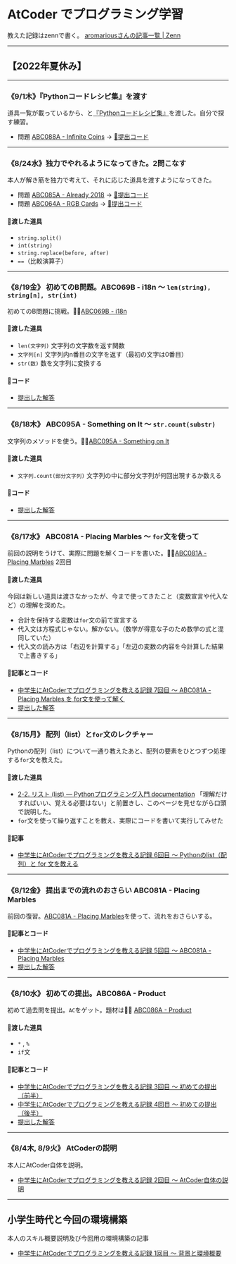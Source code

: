 # AtCoder でプログラミング学習

教えた記録はzennで書く。
[aromariousさんの記事一覧 | Zenn](https://zenn.dev/aromarious)

----
## 【2022年夏休み】
----

### 《**9/1木**》『Pythonコードレシピ集』を渡す
道具一覧が載っているから、と[『Pythonコードレシピ集』](https://amzn.to/3wGJQlp)を渡した。自分で探す練習。
- 問題 [ABC088A - Infinite Coins](https://atcoder.jp/contests/abc088/tasks/abc088_a) → [📰提出コード](/abc088/a/solve_abc088_a.py)
----

### 《**8/24水**》独力でやれるようになってきた。2問こなす
本人が解き筋を独力で考えて、それに応じた道具を渡すようになってきた。
- 問題 [ABC085A - Already 2018](https://atcoder.jp/contests/abc085/tasks/abc085_a)  →  [📰提出コード](/abc085/a/solve_abc085_a.py)
- 問題  [ABC064A - RGB Cards](https://atcoder.jp/contests/abc064/tasks/abc064_a) →  [📰提出コード](/abc064/a/solve_abc064_a.py)
#### 🔧渡した道具
- `string.split()`
- `int(string)`
- `string.replace(before, after)`
- `==`（比較演算子）
----

### 《**8/19金**》 初めてのB問題。ABC069B - i18n 〜 `len(string), string[n], str(int)`
初めてのB問題に挑戦。✍🏻[ABC069B - i18n](https://atcoder.jp/contests/abc069/tasks/abc069_b) 
#### 🔧渡した道具
- `len(文字列)` 文字列の文字数を返す関数
- `文字列[n]` 文字列内n番目の文字を返す（最初の文字は0番目）
- `str(数)` 数を文字列に変換する
#### 📰コード
- [提出した解答](/abc069/b/solve_abc069_b.py)
----

### 《**8/18木**》 ABC095A - Something on It 〜 `str.count(substr)`
文字列のメソッドを使う。✍🏻[ABC095A - Something on It](https://atcoder.jp/contests/abc095/tasks/abc095_a) 
#### 🔧渡した道具
- `文字列.count(部分文字列)` 文字列の中に部分文字列が何回出現するか数える
#### 📰コード
- [提出した解答](/abc095/a/solve_abc095_a.py)
----

### 《**8/17水**》 ABC081A - Placing Marbles 〜 `for`文を使って
前回の説明をうけて、実際に問題を解くコードを書いた。✍🏻[ABC081A - Placing Marbles](https://atcoder.jp/contests/abc081/tasks/abc081_a) 2回目
#### 🔧渡した道具
今回は新しい道具は渡さなかったが、今まで使ってきたこと（変数宣言や代入など）の理解を深めた。
- 合計を保持する変数は`for`文の前で宣言する
- 代入文は方程式じゃない。解かない。（数学が得意な子のため数学の式と混同していた）
- 代入文の読み方は「右辺を計算する」「左辺の変数の内容を今計算した結果で上書きする」
#### 📰記事とコード
- [中学生にAtCoderでプログラミングを教える記録 7回目 〜 ABC081A - Placing Marbles を for文を使って解く](https://zenn.dev/aromarious/articles/enjoy-atcoder-07)
- [提出した解答](/abc081/a/solve_abc081_a_using_for.py)
----

### 《**8/15月**》 配列（list）と`for`文のレクチャー
Pythonの配列（list）について一通り教えたあと、配列の要素をひとつずつ処理する`for`文を教えた。
#### 🔧渡した道具
- [2-2. リスト (list) — Pythonプログラミング入門 documentation](https://utokyo-ipp.github.io/2/2-2.html) 「理解だけすればいい、覚える必要はない」と前置きし、このページを見せながら口頭で説明した。
- `for`文を使って繰り返すことを教え、実際にコードを書いて実行してみせた
#### 📰記事
- [中学生にAtCoderでプログラミングを教える記録 6回目 〜 Pythonのlist（配列）と for 文を教える](https://zenn.dev/aromarious/articles/enjoy-atcoder-06)
----

### 《**8/12金**》 提出までの流れのおさらい ABC081A - Placing Marbles
前回の復習。[ABC081A - Placing Marbles](https://atcoder.jp/contests/abs/tasks/abc081_a)を使って、流れをおさらいする。
#### 📰記事とコード
- [中学生にAtCoderでプログラミングを教える記録 5回目 〜 ABC081A  - Placing Marbles](https://zenn.dev/aromarious/articles/enjoy-atcoder-05) 
- [提出した解答](/abc081/a/)
----

### 《**8/10水**》 初めての提出。ABC086A - Product
初めて過去問を提出。`AC`をゲット。題材は✍🏻 [ABC086A - Product](https://atcoder.jp/contests/abc086/tasks/abc086_a)

#### 🔧渡した道具
- `*` , `%`
- `if`文
#### 📰記事とコード
- [中学生にAtCoderでプログラミングを教える記録 3回目 〜 初めての提出（前半）](https://zenn.dev/aromarious/articles/enjoy-atcoder-03)
- [中学生にAtCoderでプログラミングを教える記録 4回目 〜 初めての提出（後半）](https://zenn.dev/aromarious/articles/enjoy-atcoder-04) 
- [提出した解答](/abc086/a/)
----

### 《**8/4木, 8/9火**》 AtCoderの説明
本人にAtCoder自体を説明。
- [中学生にAtCoderでプログラミングを教える記録 2回目 〜 AtCoder自体の説明](https://zenn.dev/aromarious/articles/enjoy-atcoder-02)
----

## 小学生時代と今回の環境構築
本人のスキル概要説明及び今回用の環境構築の記事
- [中学生にAtCoderでプログラミングを教える記録 1回目 〜 背景と環境概要](https://zenn.dev/aromarious/articles/enjoy-atcoder-01)
